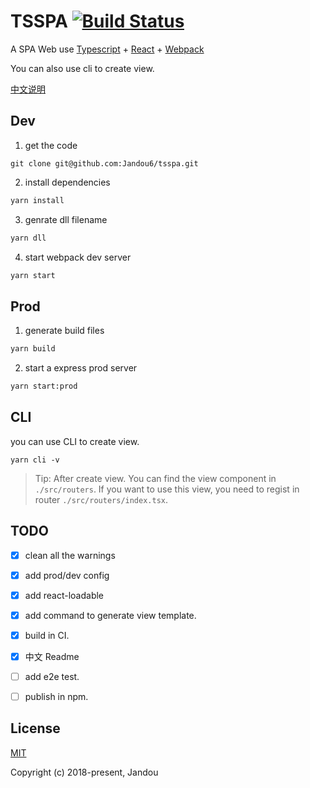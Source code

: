 # TSSPA [![Build Status](https://img.shields.io/travis/Jandou6/tsspa/master.svg)](https://travis-ci.org/Jandou6/tsspa/branches)

A SPA Web use [Typescript](http://www.typescriptlang.org/) + [React](https://reactjs.org/) + [Webpack](http://webpack.github.io/)

You can also use cli to create view.

[中文说明](https://github.com/Jandou6/tsspa/blob/master/docs/Readme-zh.md)

## Dev
1. get the code
```git
git clone git@github.com:Jandou6/tsspa.git
```
2. install dependencies
```bash
yarn install
```
3. genrate dll filename
```bash
yarn dll
```

4. start webpack dev server
```bash
yarn start
```

## Prod
1. generate build files
```bash
yarn build
```
2. start a express prod server
```bash
yarn start:prod
```

## CLI
you can use CLI to create view.
```
yarn cli -v
```
> Tip:
After create view. You can find the view component in `./src/routers`. If you want to use this view, you need to regist in router `./src/routers/index.tsx`.
## TODO
- [x] clean all the warnings
- [x] add prod/dev config
- [x] add react-loadable
- [x] add command to generate view template.
- [x] build in CI.
- [x] 中文 Readme
- [ ] add e2e test.
- [ ] publish in npm.


## License
[MIT](https://github.com/Jandou6/tsspa/blob/master/LICENSE)

Copyright (c) 2018-present, Jandou